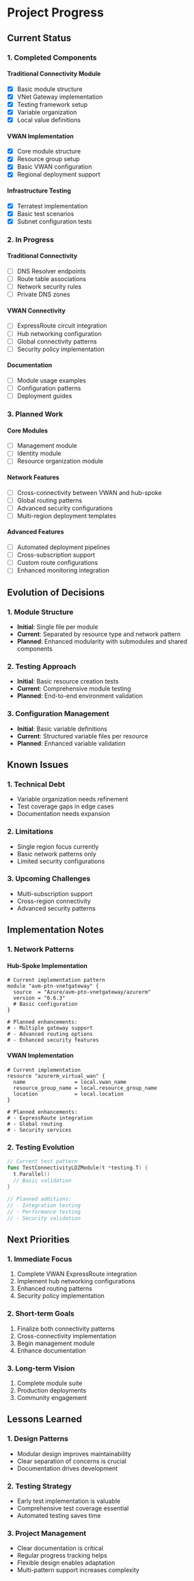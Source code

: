 # Project Progress

## Current Status

### 1. Completed Components

#### Traditional Connectivity Module

- [x] Basic module structure
- [x] VNet Gateway implementation
- [x] Testing framework setup
- [x] Variable organization
- [x] Local value definitions

#### VWAN Implementation

- [x] Core module structure
- [x] Resource group setup
- [x] Basic VWAN configuration
- [x] Regional deployment support

#### Infrastructure Testing

- [x] Terratest implementation
- [x] Basic test scenarios
- [x] Subnet configuration tests

### 2. In Progress

#### Traditional Connectivity

- [ ] DNS Resolver endpoints
- [ ] Route table associations
- [ ] Network security rules
- [ ] Private DNS zones

#### VWAN Connectivity

- [ ] ExpressRoute circuit integration
- [ ] Hub networking configuration
- [ ] Global connectivity patterns
- [ ] Security policy implementation

#### Documentation

- [ ] Module usage examples
- [ ] Configuration patterns
- [ ] Deployment guides

### 3. Planned Work

#### Core Modules

- [ ] Management module
- [ ] Identity module
- [ ] Resource organization module

#### Network Features

- [ ] Cross-connectivity between VWAN and hub-spoke
- [ ] Global routing patterns
- [ ] Advanced security configurations
- [ ] Multi-region deployment templates

#### Advanced Features

- [ ] Automated deployment pipelines
- [ ] Cross-subscription support
- [ ] Custom route configurations
- [ ] Enhanced monitoring integration

## Evolution of Decisions

### 1. Module Structure

- **Initial**: Single file per module
- **Current**: Separated by resource type and network pattern
- **Planned**: Enhanced modularity with submodules and shared components

### 2. Testing Approach

- **Initial**: Basic resource creation tests
- **Current**: Comprehensive module testing
- **Planned**: End-to-end environment validation

### 3. Configuration Management

- **Initial**: Basic variable definitions
- **Current**: Structured variable files per resource
- **Planned**: Enhanced variable validation

## Known Issues

### 1. Technical Debt

- Variable organization needs refinement
- Test coverage gaps in edge cases
- Documentation needs expansion

### 2. Limitations

- Single region focus currently
- Basic network patterns only
- Limited security configurations

### 3. Upcoming Challenges

- Multi-subscription support
- Cross-region connectivity
- Advanced security patterns

## Implementation Notes

### 1. Network Patterns

#### Hub-Spoke Implementation

```hcl
# Current implementation pattern
module "avm-ptn-vnetgateway" {
  source  = "Azure/avm-ptn-vnetgateway/azurerm"
  version = "0.6.3"
  # Basic configuration
}

# Planned enhancements:
# - Multiple gateway support
# - Advanced routing options
# - Enhanced security features
```

#### VWAN Implementation

```hcl
# Current implementation
resource "azurerm_virtual_wan" {
  name                = local.vwan_name
  resource_group_name = local.resource_group_name
  location            = local.location
}

# Planned enhancements:
# - ExpressRoute integration
# - Global routing
# - Security services
```

### 2. Testing Evolution

```go
// Current test pattern
func TestConnectivityLDZModule(t *testing.T) {
  t.Parallel()
  // Basic validation
}

// Planned additions:
// - Integration testing
// - Performance testing
// - Security validation
```

## Next Priorities

### 1. Immediate Focus

1. Complete VWAN ExpressRoute integration
2. Implement hub networking configurations
3. Enhanced routing patterns
4. Security policy implementation

### 2. Short-term Goals

1. Finalize both connectivity patterns
2. Cross-connectivity implementation
3. Begin management module
4. Enhance documentation

### 3. Long-term Vision

1. Complete module suite
2. Production deployments
3. Community engagement

## Lessons Learned

### 1. Design Patterns

- Modular design improves maintainability
- Clear separation of concerns is crucial
- Documentation drives development

### 2. Testing Strategy

- Early test implementation is valuable
- Comprehensive test coverage essential
- Automated testing saves time

### 3. Project Management

- Clear documentation is critical
- Regular progress tracking helps
- Flexible design enables adaptation
- Multi-pattern support increases complexity
